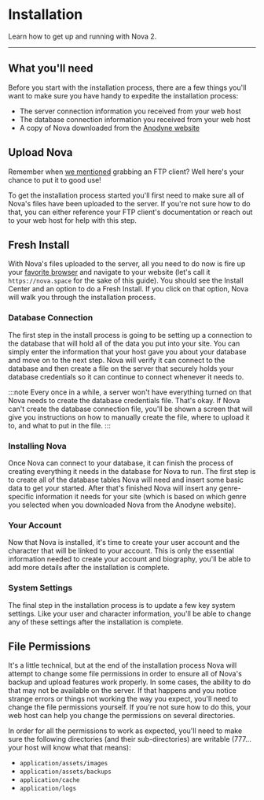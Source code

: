 # Installation

Learn how to get up and running with Nova 2.

---

## What you'll need

Before you start with the installation process, there are a few things you'll want to make sure you have handy to expedite the installation process:

- The server connection information you received from your web host
- The database connection information you received from your web host
- A copy of Nova downloaded from the [Anodyne website](https://anodyne-productions.com)

## Upload Nova

Remember when [we mentioned](/docs/2.6/before-getting-started#ftp-client) grabbing an FTP client? Well here's your chance to put it to good use!

To get the installation process started you'll first need to make sure all of Nova's files have been uploaded to the server. If you're not sure how to do that, you can either reference your FTP client's documentation or reach out to your web host for help with this step.

## Fresh Install

With Nova's files uploaded to the server, all you need to do now is fire up your [favorite browser](/docs/2.6/compatability#browser) and navigate to your website (let's call it `https://nova.space` for the sake of this guide). You should see the Install Center and an option to do a Fresh Install. If you click on that option, Nova will walk you through the installation process.

### Database Connection

The first step in the install process is going to be setting up a connection to the database that will hold all of the data you put into your site. You can simply enter the information that your host gave you about your database and move on to the next step. Nova will verify it can connect to the database and then create a file on the server that securely holds your database credentials so it can continue to connect whenever it needs to.

:::note
Every once in a while, a server won't have everything turned on that Nova needs to create the database credentials file. That's okay. If Nova can't create the database connection file, you'll be shown a screen that will give you instructions on how to manually create the file, where to upload it to, and what to put in the file.
:::

### Installing Nova

Once Nova can connect to your database, it can finish the process of creating everything it needs in the database for Nova to run. The first step is to create all of the database tables Nova will need and insert some basic data to get your started. After that's finished Nova will insert any genre-specific information it needs for your site (which is based on which genre you selected when you downloaded Nova from the Anodyne website).

### Your Account

Now that Nova is installed, it's time to create your user account and the character that will be linked to your account. This is only the essential information needed to create your account and biography, you'll be able to add more details after the installation is complete.

### System Settings

The final step in the installation process is to update a few key system settings. Like your user and character information, you'll be able to change any of these settings after the installation is complete.

## File Permissions

It's a little technical, but at the end of the installation process Nova will attempt to change some file permissions in order to ensure all of Nova's backup and upload features work properly. In some cases, the ability to do that may not be available on the server. If that happens and you notice strange errors or things not working the way you expect, you'll need to change the file permissions yourself. If you're not sure how to do this, your web host can help you change the permissions on several directories.

In order for all the permissions to work as expected, you'll need to make sure the following directories (and their sub-directories) are writable (777... your host will know what that means):

- `application/assets/images`
- `application/assets/backups`
- `application/cache`
- `application/logs`
